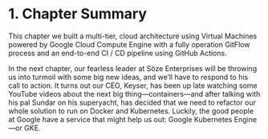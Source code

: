 # 1. Chapter Summary

This chapter we built a multi-tier, cloud architecture using Virtual Machines powered by Google Cloud Compute Engine with a fully operation GitFlow process and an end-to-end CI / CD pipeline using GitHub Actions.

In the next chapter, our fearless leader at Söze Enterprises will be throwing us into turmoil with some big new ideas, and we’ll have to respond to his call to action. It turns out our CEO, Keyser, has been up late watching some YouTube videos about the next big thing—containers—and after talking with his pal Sundar on his superyacht, has decided that we need to refactor our whole solution to run on Docker and Kubernetes. Luckily, the good people at Google have a service that might help us out: Google Kubernetes Engine—or GKE.
